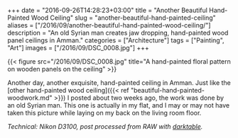 +++
date = "2016-09-26T14:28:23+03:00"
title = "Another Beautiful Hand-Painted Wood Ceiling"
slug = "another-beautiful-hand-painted-ceiling"
aliases = ["/2016/09/another-beautiful-hand-painted-wood-ceiling/"]
description = "An old Syrian man creates jaw dropping, hand-painted wood panel ceilings in Amman."
categories = ["Architecture"]
tags = ["Painting", "Art"]
images = ["/2016/09/DSC_0008.jpg"]
+++

{{< figure src="/2016/09/DSC_0008.jpg" title="A hand-painted floral pattern on wooden panels on the ceiling" >}}

Another day, another exquisite, hand-painted ceiling in Amman. Just like the [other hand-painted wood ceiling]({{< ref "beautiful-hand-painted-woodwork.md" >}}) I posted about two weeks ago, the work was done by an old Syrian man. This one is actually in my flat, and I may or may not have taken this picture while laying on my back on the living room floor.

<!--more-->

*Technical: Nikon D3100, post processed from RAW with [darktable](https://www.darktable.org/).*
